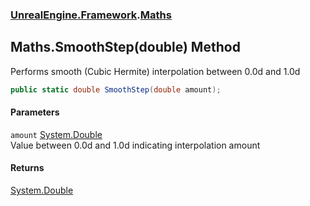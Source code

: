 ### [UnrealEngine.Framework](./UnrealEngine-Framework.md 'UnrealEngine.Framework').[Maths](./UnrealEngine-Framework-Maths.md 'UnrealEngine.Framework.Maths')
## Maths.SmoothStep(double) Method
Performs smooth (Cubic Hermite) interpolation between 0.0d and 1.0d  
```csharp
public static double SmoothStep(double amount);
```
#### Parameters
<a name='UnrealEngine-Framework-Maths-SmoothStep(double)-amount'></a>
`amount` [System.Double](https://docs.microsoft.com/en-us/dotnet/api/System.Double 'System.Double')  
Value between 0.0d and 1.0d indicating interpolation amount  
  
#### Returns
[System.Double](https://docs.microsoft.com/en-us/dotnet/api/System.Double 'System.Double')  
